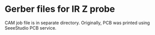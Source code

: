 # Gerber files for IR Z probe


CAM job file is in separate directory. Originally, PCB was printed using SeeeStudio PCB service.
